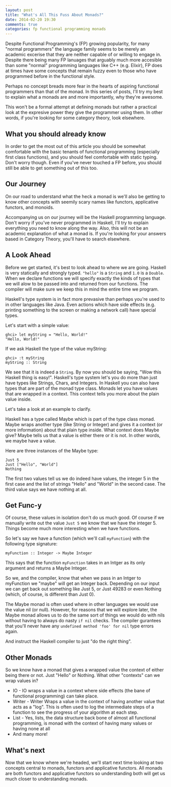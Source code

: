 ```yaml
---
layout: post
title: "What's All This Fuss About Monads?"
date: 2014-02-20 19:30
comments: true
categories: fp functional programming monads
---
```


Despite Functional Programming's (FP) growing popularity, for many "normal
programmers" the language family seems to be merely an academic excerise that
they are neither capable of or willing to engage in. Despite there being many FP
lanuages that arguably much more accesible than some "normal" programming
languages like C++ (e.g.  Elixir), FP does at times have some concepts that remain
fuzzy even to those who have programmed before in the functional style.

Perhaps no concept breads more fear in the hearts of aspiring functional programmers
than that of the monad. In this series of posts, I'll try my best to explain what a
monads are and more importantly, why they're awesome.

This won't be a formal attempt at defining monads but rather a practical
look at the expresive power they give the programmer using them. In other
words, if you're looking for some category theory, look elsewhere.

## What you should already know

In order to get the most out of this article you should be somewhat comfortable with the
basic tenants of functional programming (especially first class functions), and you
should feel comfortable with static typing. Don't worry though. Even if you've never
touched a FP before, you should still be able to get something out of this too.

## Our Journey

On our road to understand what the heck a monad is we'll also be getting to
know other concepts with seemily scary names like functors, applicative functors, and
monoids.

Accompanying us on our journey will be the Haskell programming language. Don't worry
if you've never programmed in Haskell, I'll try to explain everything you need to
know along the way. Also, this will not be an academic explanation of what a monad is.
If you're looking for your answers based in Category Theory, you'll have to search
elsewhere.

## A Look Ahead

Before we get started, it's best to look ahead to where we are going. Haskell
is very statically and strongly typed. `"hello"` is a `String` and `1.0` is a
`Double`. When we declare functions we will specify exactly the kinds of types
that we will alow to be passed into and returned from our functions. The compiler
will make sure we keep this in mind the entire time we program.

Haskell's type system is in fact more prevasive than perhaps you're
used to in other languages like Java. Even actions which have side effects (e.g.
printing something to the screen or making a network call) have special types.

Let's start with a simple value:

```
ghci> let myString = "Hello, World!"
"Hello, World!"
```

If we ask Haskell the type of the value myString:

```
ghci> :t myString
myString :: String
```

We see that it is indeed a `String`. By now you should be saying, "Wow this
Haskell thing is easy!". Haskell's type system let's you do more than just have
types like Strings, Chars, and Integers. In Haskell you can also have
types that are part of the monad type class. Monads let you have values that
are wrapped in a context. This context tells you more about the plain value
inside.

Let's take a look at an example to clarify.

Haskell has a type called Maybe which is part of the type class monad.
Maybe wraps another type (like String or Integer) and gives it a context
(or more information) about that plain type inside. What context does Maybe give?
Maybe tells us that a value is either there or it is not. In other words,
we maybe have a value.

Here are three instances of the Maybe type:

```
Just 5
Just ["Hello", "World"]
Nothing
```

The first two values tell us we do indeed have values, the integer 5 in the
first case and the list of strings "Hello" and "World" in the second case. The
third value says we have nothing at all.

## Get Func-y

Of course, these values in isolation don't do us much good. Of course if we
manually write out the value `Just 5` we know that we have the integer 5.
Things become much more interesting when we have functions.

So let's say we have a function (which we'll call `myFunction`) with the following type signature:

```
myFunction :: Integer -> Maybe Integer
```

This says that the function `myFunction` takes in an Intger as its only
argument and returns a Maybe Integer.

So we, and the compiler, know that when we pass in an Intger to myFunction we
"maybe" will get an Integer back. Depending on our input we can get back out
something like Just 5, or Just 49283 or even Nothing (which, of course, is different than
Just 0).

The Maybe monad is often used where in other languages we would use the value
nil (or null). However, for reasons that we will explore later, the Maybe monad
allows us to do the same sort of things we would do with nils without having to
always do nasty `if nil` checks. The compiler gurantees that you'll never have
any `undefined method 'foo' for nil` type errors again.

And instruct the Haskell compiler to just "do the right thing".

## Other Monads

So we know have a monad that gives a wrapped value the context of either being
there or not. Just "Hello" or Nothing. What other "contexts" can we wrap values
in?

* IO - IO wraps a value in a context where side effects (the bane of
  functional programming) can take place.
* Writer - Writer Wraps a value in the context of having another value that
  acts as a "log". This is often used to log the intermediate steps of a
  function to see the progress of your algorithm at each step.
* List - Yes, lists, the data structure back bone of almost all functional
  programming, is monad with the context of having many values or having none
  at all
* And many more!

## What's next

Now that we know where we're headed, we'll start next time looking at two
concepts central to monads, functors and applicative functors. All monads are
both functors and applicative functors so understanding both will get us much
closer to understanding monads.
